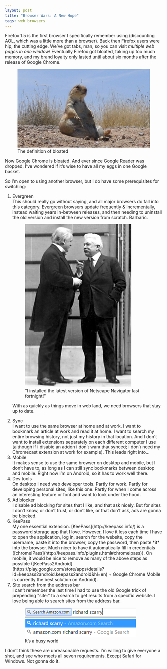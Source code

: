 ```yaml
---
layout: post
title: "Browser Wars: A New Hope"
tags: web browsers
---
```


Firefox 1.5 is the first browser I specifically remember using (discounting AOL, which was a little more than a browser). Back then Firefox users were hip, the cutting edge. We’ve got tabs, man, so you can visit *multiple web pages in one window!* Eventually Firefox got bloated, taking up too much memory, and my brand loyalty only lasted until about six months after the release of Google Chrome.

<figure>
    <img alt="A chubby prairie dog" src="/images/bloated.jpg">
    <figcaption>The definition of bloated</figcaption>
</figure>

Now Google Chrome is bloated. And ever since Google Reader was dropped, I’ve wondered if it’s wise to have all my eggs in one Google basket. 

So I’m open to using another browser, but I do have some prerequisites for switching:

<ol>
<li>Evergreen
<br>
This should really go without saying, and all major browsers do fall into this category. Evergreen browsers update frequently & incrementally, instead waiting years in-between releases, and then needing to uninstall the old version and install the new version from scratch. Barbaric.

<figure>
    <img alt="An old photograph of two men talking" src="/images/versailles.jpg">
    <figcaption>“I installed the latest version of Netscape Navigator last fortnight!”</figcaption>
</figure>

With as quickly as things move in web land, we need browsers that stay up to date.
</li>

<li>Sync
<br>
I want to use the same browser at home and at work. I want to bookmark an article at work and read it at home. I want to search my entire browsing history, not just my history in that location. And I don't want to install extensions separately on each different computer I use (although if I disable an addon I don’t want that synced; I don’t need my Chromecast extension at work for example). This leads right into…
</li>

<li>Mobile
<br>
It makes sense to use the same browser on desktop and mobile, but I don’t have to, as long as I can still sync bookmarks between desktop and mobile. Right now I’m on Android, so it has to work well there.
</li>

<li>Dev tools
<br>
On desktop I need web developer tools. Partly for work. Partly for developing personal sites, like this one. Partly for when I come across an interesting feature or font and want to look under the hood.
</li>

<li>Ad blocker
<br>
I disable ad blocking for sites that I like, and that ask nicely. But for sites I don’t know, or don’t trust, or don’t like, or that don’t ask, ads are gonna be blocked.
</li>

<li markdown="span">KeePass
<br>
My one essential extension. [KeePass](http://keepass.info/) is a password storage app that I love. However, I love it less each time I have to open the application, log in, search for the website, copy the username, paste it into the browser, copy the password, then paste *it* into the browser. Much nicer to have it automatically fill in credentials ([chromeIPass](http://keepass.info/plugins.html#chromeipass)). On mobile, it would be nice to remove as many of the above steps as possible ([KeePass2Android](https://play.google.com/store/apps/details?id=keepass2android.keepass2android&hl=en) + Google Chrome Mobile is currently the best solution on Android).
</li>

<li>Site search from the address bar
<br>
I can’t remember the last time I had to use the old Google trick of prepending "site:" to a search to get results from a specific website. I love being able to search sites from the address bar.

<figure>
    <img alt="Searching Amazon.com for Richard Scarry" src="/images/amazon-search.png">
    <figcaption>It’s a busy world</figcaption>
</figure>
</li>
</ol>

I don’t think these are unreasonable requests. I’m willing to give everyone a shot, and see who meets all seven requirements. Except Safari for Windows. Not gonna do it.